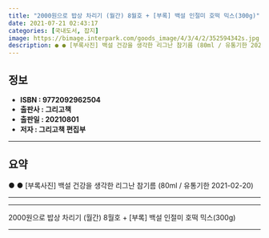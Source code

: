 ```yaml
---
title: "2000원으로 밥상 차리기 (월간) 8월호 + [부록] 백설 인절미 호떡 믹스(300g)"
date: 2021-07-21 02:43:17
categories: [국내도서, 잡지]
image: https://bimage.interpark.com/goods_image/4/3/4/2/352594342s.jpg
description: ● ● [부록사진] 백설 건강을 생각한 리그난 참기름 (80ml / 유통기한 2021-02-20)
---
```


## **정보**

- **ISBN : 9772092962504**
- **출판사 : 그리고책**
- **출판일 : 20210801**
- **저자 : 그리고책 편집부**

------



## **요약**

●  ●  [부록사진]
백설 건강을 생각한 리그난 참기름 (80ml / 유통기한 2021-02-20)

------



------


2000원으로 밥상 차리기 (월간) 8월호 + [부록] 백설 인절미 호떡 믹스(300g) 

------


